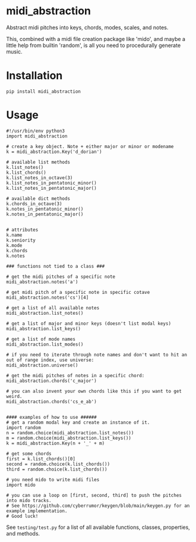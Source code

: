 # midi_abstraction

Abstract midi pitches into keys, chords, modes, scales, and notes.

This, combined with a midi file creation package like 'mido', and maybe a little help from builtin 'random', is all you need to procedurally generate music.


# Installation
```pip install midi_abstraction```

# Usage

```
#!/usr/bin/env python3
import midi_abstraction

# create a key object. Note + either major or minor or modename
k = midi_abstraction.Key('d_dorian')

# available list methods
k.list_notes()
k.list_chords()
k.list_notes_in_octave(3)
k.list_notes_in_pentatonic_minor()
k.list_notes_in_pentatonic_major()

# available dict methods
k.chords_in_octave(3)
k.notes_in_pentatonic_minor()
k.notes_in_pentatonic_major()


# attributes
k.name
k.seniority
k.mode
k.chords
k.notes

### functions not tied to a class ###

# get the midi pitches of a specific note
midi_abstraction.notes('a')

# get midi pitch of a specific note in specific cotave
midi_abstraction.notes('cs')[4]

# get a list of all available notes
midi_abstraction.list_notes()

# get a list of major and minor keys (doesn't list modal keys)
midi_abstraction.list_keys()

# get a list of mode names
midi_abstraction.list_modes()

# if you need to iterate through note names and don't want to hit an out of range index, use universe:
midi_abstraction.universe()

# get the midi pitches of notes in a specific chord:
midi_abstraction.chords('c_major')

# you can also invent your own chords like this if you want to get weird.
midi_abstraction.chords('cs_e_ab')


#### examples of how to use ######
# get a random modal key and create an instance of it.
import random
n = random.choice(midi_abstraction.list_notes())
m = random.choice(midi_abstraction.list_keys())
k = midi_abstraction.Key(n + '_' + m)

# get some chords
first = k.list_chords()[0]
second = random.choice(k.list_chords())
third = random.choice(k.list_chords())

# you need mido to write midi files
import mido

# you can use a loop on [first, second, third] to push the pitches into mido tracks.
# See https://github.com/cyberrumor/keygen/blob/main/keygen.py for an example implementation. 
# Good luck!

```

See `testing/test.py` for a list of all available functions, classes, properties, and methods.
